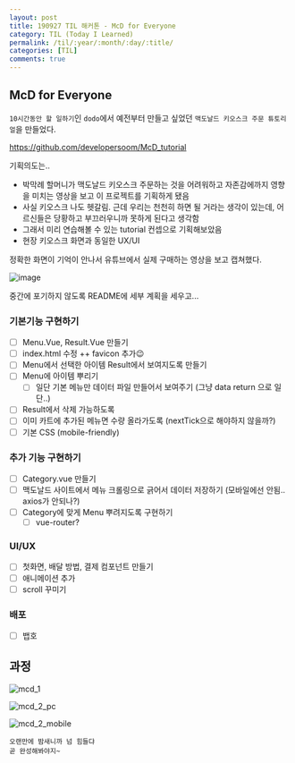 ```yaml
---
layout: post
title: 190927 TIL 해커톤 - McD for Everyone
category: TIL (Today I Learned)
permalink: /til/:year/:month/:day/:title/
categories: [TIL]
comments: true
---
```


## **McD for Everyone**
`10시간동안 할 일하기`인 `dodo`에서 예전부터 만들고 싶었던 `맥도날드 키오스크 주문 튜토리얼`을 만들었다. 
  
https://github.com/developersoom/McD_tutorial

기획의도는.. 

- 박막례 할머니가 맥도날드 키오스크 주문하는 것을 어려워하고 자존감에까지 영향을 미치는 영상을 보고 이 프로젝트를 기획하게 됐음
- 사실 키오스크 나도 헷갈림. 근데 우리는 천천히 하면 될 거라는 생각이 있는데, 어르신들은 당황하고 부끄러우니까 못하게 된다고 생각함
- 그래서 미리 연습해볼 수 있는 tutorial 컨셉으로 기획해보았음
- 현장 키오스크 화면과 동일한 UX/UI

정확한 화면이 기억이 안나서 유튜브에서 실제 구매하는 영상을 보고 캡쳐했다. 

![image](https://user-images.githubusercontent.com/40848630/65799150-5cdc2080-e1ae-11e9-9a90-38c779c4a7ca.png)

중간에 포기하지 않도록 README에 세부 계획을 세우고... 

### **기본기능 구현하기**
- [ ] Menu.Vue, Result.Vue 만들기  
- [ ] index.html 수정 ++ favicon 추가😉
- [ ] Menu에서 선택한 아이템 Result에서 보여지도록 만들기
- [ ] Menu에 아이템 뿌리기
  - [ ] 일단 기본 메뉴만 데이터 파일 만들어서 보여주기 (그냥 data return 으로 일단..)
- [ ] Result에서 삭제 가능하도록 
- [ ] 이미 카트에 추가된 메뉴면 수량 올라가도록 (nextTick으로 해야하지 않을까?)
- [ ] 기본 CSS (mobile-friendly)

### **추가 기능 구현하기**
- [ ] Category.vue 만들기
- [ ] 맥도날드 사이트에서 메뉴 크롤링으로 긁어서 데이터 저장하기 (모바일에선 안됨.. axios가 안되나?)
- [ ] Category에 맞게 Menu 뿌려지도록 구현하기
  - [ ] vue-router? 

### **UI/UX**
- [ ] 첫화면, 배달 방법, 결제 컴포넌트 만들기 
- [ ] 애니메이션 추가
- [ ] scroll 꾸미기

### **배포**
- [ ] 뱁호


## **과정** 
![mcd_1](https://user-images.githubusercontent.com/40848630/65799257-a6c50680-e1ae-11e9-8146-ff2047fc4518.gif)  


![mcd_2_pc](https://user-images.githubusercontent.com/40848630/65799259-a6c50680-e1ae-11e9-818b-ec377e4225f2.gif)  

![mcd_2_mobile](https://user-images.githubusercontent.com/40848630/65799258-a6c50680-e1ae-11e9-82fe-abd35fb63a0f.gif)


```
오랜만에 밤새니까 넘 힘들댜 
곧 완성해봐야지~
```

